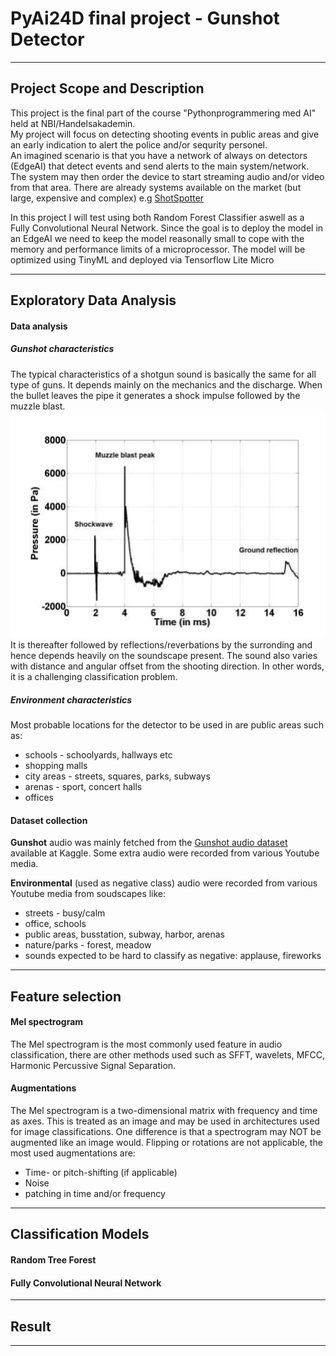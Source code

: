 # PyAi24D final project - Gunshot Detector
---
## Project Scope and Description
This project is the final part of the course "Pythonprogrammering med AI" held at NBI/Handelsakademin.  
My project will focus on detecting shooting events in public areas and give an early indication to alert the police and/or sequrity personel.  
An imagined scenario is that you have a network of always on detectors (EdgeAI) that detect events and send alerts to the main system/network. The system may then order the device to start streaming audio and/or video from that area.
There are already systems available on the market (but large, expensive and complex) e.g [ShotSpotter](https://www.soundthinking.com/law-enforcement/leading-gunshot-detection-system/) 

In this project I will test using both Random Forest Classifier aswell as a Fully Convolutional Neural Network. Since the goal is to deploy the model in an EdgeAI we need to keep the model reasonally small to cope with the memory and performance limits of a microprocessor. The model will be optimized using TinyML and deployed via Tensorflow Lite Micro

---
## Exploratory Data Analysis
#### Data analysis
##### Gunshot characteristics
The typical characteristics of a shotgun sound is basically the same for all type of guns. It depends mainly on the mechanics and the discharge. When the bullet leaves the pipe it generates a shock impulse followed by the muzzle blast.
![image info](./DOC/shock_and_blast.png)
It is thereafter followed by reflections/reverbations by the surronding and hence depends heavily on the soundscape present. The sound also varies with distance and angular offset from the shooting direction. In other words, it is a challenging classification problem.
##### Environment characteristics
Most probable locations for the detector to be used in are public areas such as:
- schools - schoolyards, hallways etc
- shopping malls
- city areas - streets, squares, parks, subways 
- arenas - sport, concert halls
- offices
#### Dataset collection
**Gunshot** audio was mainly fetched from the [Gunshot audio dataset](https://www.kaggle.com/datasets/emrahaydemr/gunshot-audio-dataset) available at Kaggle. 
Some extra audio were recorded from various Youtube media.  

**Environmental** (used as negative class) audio were recorded from various Youtube media from soudscapes like:
- streets - busy/calm
- office, schools
- public areas, busstation, subway, harbor, arenas
- nature/parks - forest, meadow
- sounds expected to be hard to classify as negative: applause, fireworks
---
## Feature selection
#### Mel spectrogram
The Mel spectrogram is the most commonly used feature in audio classification, there are other methods used such as SFFT, wavelets, MFCC, Harmonic Percussive Signal Separation.

#### Augmentations
The Mel spectrogram is a two-dimensional matrix with frequency and time as axes. This is treated as an image and may be used in architectures used for image classifications. One difference is that a spectrogram may NOT be augmented like an image would.
Flipping or rotations are not applicable, the most used augmentations are:
- Time- or pitch-shifting (if applicable)
- Noise 
- patching in time and/or frequency

---
## Classification Models
#### Random Tree Forest
#### Fully Convolutional Neural Network
---
## Result
---
